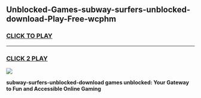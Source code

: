 
## Unblocked-Games-subway-surfers-unblocked-download-Play-Free-wcphm
<h3>
<a href="https://premium76.site?title=subway-surfers-unblocked-download&ref=21A">CLICK TO PLAY</a></h3>
<hr>

<h3>
<a href="https://premium76.site?title=subway-surfers-unblocked-download&ref=21A">CLICK 2 PLAY</a>
  
</h3>

<a href="https://premium76.site?title=subway-surfers-unblocked-download&ref=21A"><img src="https://clearcache.store/games.png"></a>


**subway-surfers-unblocked-download games unblocked: Your Gateway to Fun and Accessible Online Gaming**
